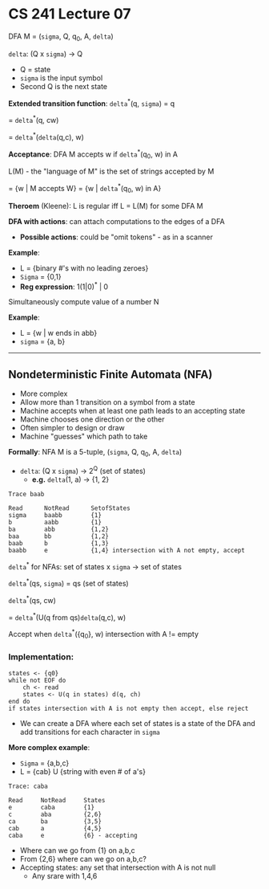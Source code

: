 # CS 241 Lecture 07

DFA M = (`sigma`, Q, q<sub>0</sub>, A, `delta`)

`delta`: (Q x `sigma`) -> Q
- Q = state
- `sigma` is the input symbol
- Second Q is the next state

**Extended transition function**: `delta`<sup>*</sup>(q, `sigma`) = q

= `delta`<sup>*</sup>(q, cw)

= `delta`<sup>*</sup>(`delta`(q,c), w)

**Acceptance**: DFA M accepts w if `delta`<sup>*</sup>(q<sub>0</sub>, w) in A

L(M) - the "language of M" is the set of strings accepted by M

= {w | M accepts W} = {w | `delta`<sup>*</sup>(q<sub>0</sub>, w) in A}

**Theroem** (Kleene): L is regular iff L = L(M) for some DFA M

**DFA with actions**: can attach computations to the edges of a DFA
- **Possible actions**: could be "omit tokens" - as in a scanner

**Example**: 
- L = {binary #'s with no leading zeroes}
- `Sigma` = {0,1}
- **Reg expression**: 1(1|0)<sup>*</sup> | 0

Simultaneously compute value of a number N

**Example**:
- L = {w | w ends in abb}
- `sigma` = {a, b}

---

## Nondeterministic Finite Automata (NFA)
- More complex
- Allow more than 1 transition on a symbol from a state
- Machine accepts when at least one path leads to an accepting state
- Machine chooses one direction or the other
- Often simpler to design or draw
- Machine "guesses" which path to take

**Formally**: NFA M is a 5-tuple, (`sigma`, Q, q<sub>0</sub>, A, `delta`)
- `delta`: (Q x `sigma`) -> 2<sup>Q</sup> (set of states)
    - **e.g.** `delta`(1, a) -> {1, 2}

```
Trace baab

Read      NotRead      SetofStates
sigma     baabb        {1}
b         aabb         {1}
ba        abb          {1,2}
baa       bb           {1,2}
baab      b            {1,3}
baabb     e            {1,4} intersection with A not empty, accept
```

`delta`<sup>*</sup> for NFAs: set of states x `sigma` -> set of states

`delta`<sup>*</sup>(qs, `sigma`) = qs (set of states)

`delta`<sup>*</sup>(qs, cw)

= `delta`<sup>*</sup>(U(q from qs)`delta`(q,c), w)

Accept when `delta`<sup>*</sup>({q<sub>0</sub>}, w) intersection with A != empty

### Implementation:
```
states <- {q0}
while not EOF do
    ch <- read
    states <- U(q in states) d(q, ch)
end do
if states intersection with A is not empty then accept, else reject
```
- We can create a DFA where each set of states is a state of the DFA and add transitions for each character in `sigma`

**More complex example**:
- `Sigma` = {a,b,c}
- L = {cab} U {string with even # of a's}

```
Trace: caba

Read     NotRead     States
e        caba        {1}
c        aba         {2,6}
ca       ba          {3,5}
cab      a           {4,5}
caba     e           {6} - accepting
```
- Where can we go from {1} on a,b,c
- From {2,6} where can we go on a,b,c?
- Accepting states: any set that intersection with A is not null
    - Any srare with 1,4,6